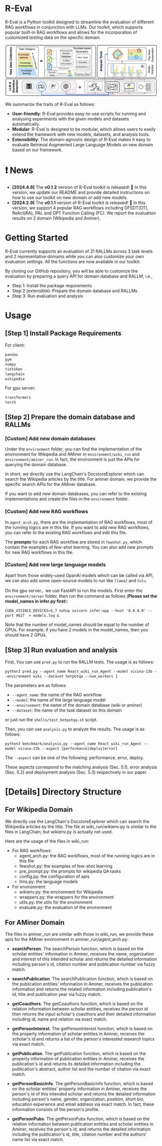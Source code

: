 # R-Eval
R-Eval is a Python toolkit designed to streamline the evaluation of different RAG workflows in conjunction with LLMs. Our toolkit, which supports popular built-in RAG workflows and allows for the incorporation of customized testing data on the specific domain.

![framework](config/framework.png)

We summarize the traits of R-Eval as follows:

- **User-friendly**: R-Eval provides easy-to-use scripts for running and analysing experiments with the given models and datasets automatically.
- **Modular**: R-Eval is designed to be modular, which allows users to easily extend the framework with new models, datasets, and analysis tools.
- **Extensibility**: The domain-agnostic design of R-Eval makes it easy to evaluate Retrieval Augmented Large Language Models on new domain based on our framework.

# ❗ News
- **[2024.4.8]** The **v0.1.2** version of R-Eval toolkit is released! 📝 In this version, we update our README and provide detailed instructions on how to use our toolkit on new domain or add new models.
- **[2024.2.9]** The **v0.1.1** version of R-Eval toolkit is released! 🚀 In this version, we support 4 popular RAG workflows including DFSDT(DT), ReAct(RA), PAL and GPT Function Calling (FC). We report the evaluation results on 2 domain (Wikipedia and Aminer).

# Getting Started
R-Eval currently supports an evaluation of 21 RALLMs across 3 task levels and 2 representative domains while you can also customize your own evaluation settings. All the functions are now available in our toolkit:

By cloning our GitHub repository, you will be able to customize the evaluation by preparing a query API for domain database and RALLM, i.e.,


- Step 1: Install the package requirements
- Step 2 (extensible): Prepare the domain database and RALLMs
- Step 3: Run evaluation and analysis


# Usage

## [Step 1] Install Package Requirements


For client:
```
pandas
gym
numpy
tiktoken
langchain
wikipedia
```

For gpu server:
```
transformers
torch
```

## [Step 2] Prepare the domain database and RALLMs

### [Custom] Add new domain databases

Under the `environment` folder, you can find the implementation of the environment for Wikipedia and AMiner in `environment/wiki_run` and `environment/aminer_run`. In fact, the environment is just the APIs for querying the domain database.

In short, we directly use the LangChain's DocstoreExplorer which can search the Wikipedia articles by the title. For aminer domain, we provide the specific search APIs for the AMiner database.

If you want to add new domain databases, you can refer to the existing implementations and create the files in the `environment` folder.


### [Custom] Add new RAG workflows

In `agent_arch.py`, there are the implementation of RAG workflows, most of the running logics are in this file. If you want to add new RAG workflows, you can refer to the existing RAG workflows and edit this file.

The **prompts** for each RAG workflow are stored in  `fewshot.py`, which contain the examples of few-shot learning. You can also add new prompts for new RAG workflows in this file.

### [Custom] Add new large language models

Apart from those widely-used OpanAI models which can be called via API, we can also add some open-source models to run like `llama2` and `tulu`. 

On the gpu server，we use FastAPI to run the models. First enter the `environment/server` folder, then run the command as follows (**Please set the model_names in infer.py first**):

```
CUDA_VISIBLE_DEVICES=5,7 nohup uvicorn infer:app --host '0.0.0.0' --port 9627  > models.log &
```

Note that the number of model_names should be equal to the number of GPUs. For example, if you have 2 models in the model_names, then you should have 2 GPUs.


## [Step 3] Run evaluation and analysis
First, You can use `pred.py` to run the RALLM tests. The usage is as follows:

```
python3 pred.py --agent_name React_wiki_run_Agent --model vicuna-13b --environment wiki --dataset hotpotqa --num_workers 1
```
The parameters are as follows:
- `--agent_name`: the name of the RAG workflow
- `--model`: the name of the large language model
- `--environment`: the name of the domain database (wiki or aminer)
- `--dataset`: the name of the task dataset on this domain

or just run the `shells/test_hotpotqa.sh` script.


Then, you can use `analysis.py` to analyze the results. The usage is as follows:

```
python3 benchmark/analysis.py --agent_name React_wiki_run_Agent --model vicuna-13b --aspect [performance|deploy|error]
```
The `--aspect` can be one of the following: performance, error, deploy. 

These aspects correspond to the matching analysis (Sec. 5.1), error analysis (Sec. 5.2) and deployment analysis (Sec. 5.3) respectively in our paper.


# [Details] Directory Structure 


## For Wikipedia Domain
We directly use the LangChain's DocstoreExplorer which can search the Wikipedia articles by the title.
The file at wiki_run/wikienv.py is similar to the files in LangChain, but wikienv.py is actually not used.

Here are the usage of the files in wiki_run:
- For RAG workflows:
    - agent_arch.py: the RAG workflows, most of the running logics are in this file
    - fewshot.py: the examples of few-shot learning
    - pre_prompt.py: the prompts for wikipedia QA tasks
    - config.py: the configuration of apis
    - llms.py: the language models
- For environment:
    - wikienv.py: the environment for Wikipedia
    - wrappers.py: the wrappers for the environment
    - utils.py: the utils for the environment
    - evaluate.py: the evaluation of the environment


## For AMiner Domain

The files in aminer_run are similar with those in wiki_run, we provide these apis for the AMiner environment in aminer_run/agent_arch.py:

- **searchPerson**. The searchPerson function, which is based on the scholar entities' information in Aminer, receives the name, organization and interest of this intended scholar and returns the detailed information including person's id, citation number and publication number  via fuzzy match.


- **searchPublication**. The searchPublication function, which is based on the publication entities' information in Aminer, receives the publication information and returns the related information including publication's id, title and publication year via fuzzy match.


- **getCoauthors**. The getCoauthors function, which is based on the relation information between scholar entities, receives the person id then returns the input scholar's coauthors and their detailed information including id, name and relation via exact match.

- **getPersonInterest**. The getPersonInterest function, which is based on the property information of scholar entities in Aminer, receives the scholar's id and returns a list of the person's interested research topics via exact match.

- **getPublication**. The getPublication function, which is based on the property information of publication entities in Aminer, receives the publication's id and returns its detailed information including the publication's abstract, author list and the number of citation via exact match.

- **getPersonBasicInfo**. The getPersonBasicInfo function, which is based on the scholar entities' property information in Aminer, receives the person's id of this intended scholar and returns the detailed information including person's name, gender, organization, position, short bio, education experience and email address via exact match. In fact, these information consists of the person's profile.

- **getPersonPubs**. The getPersonPubs function, which is based on the relation information between publication entities and  scholar entities in Aminer, receives the person's id, and returns the detailed information including the publication's id, title, citation number and the authors' name list via exact match.
